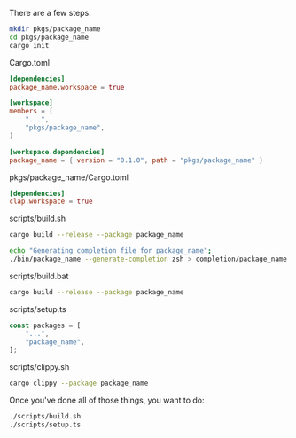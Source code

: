 There are a few steps.

```sh
mkdir pkgs/package_name
cd pkgs/package_name
cargo init
```

Cargo.toml
```toml
[dependencies]
package_name.workspace = true

[workspace]
members = [
    "...",
    "pkgs/package_name",
]

[workspace.dependencies]
package_name = { version = "0.1.0", path = "pkgs/package_name" }
```

pkgs/package_name/Cargo.toml
```toml
[dependencies]
clap.workspace = true
```

scripts/build.sh
```sh
cargo build --release --package package_name

echo "Generating completion file for package_name";
./bin/package_name --generate-completion zsh > completion/package_name
```

scripts/build.bat
```sh
cargo build --release --package package_name
```

scripts/setup.ts
```ts
const packages = [
    "...",
    "package_name",
];
```

scripts/clippy.sh
```sh
cargo clippy --package package_name
```

Once you've done all of those things, you want to do:
```sh
./scripts/build.sh
./scripts/setup.ts
```
